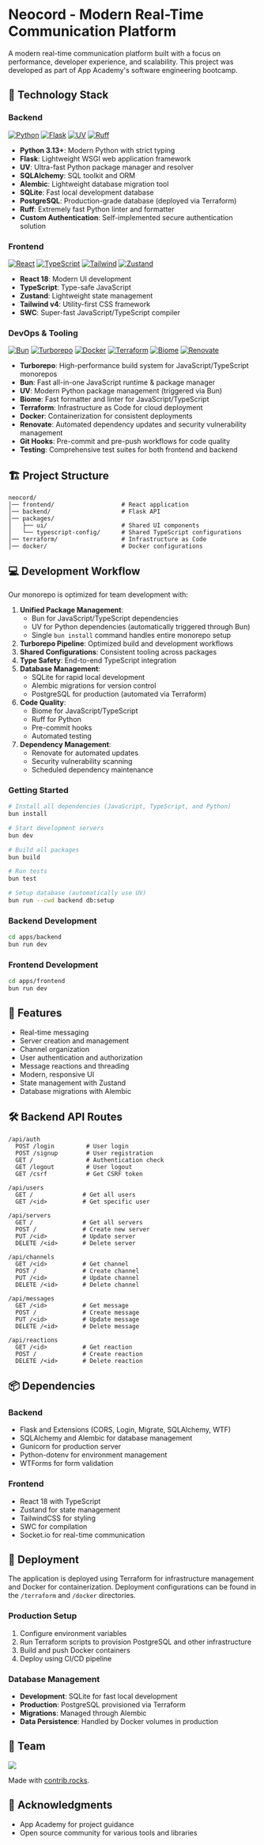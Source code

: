# Neocord - Modern Real-Time Communication Platform

A modern real-time communication platform built with a focus on performance, developer experience, and scalability. This project was developed as part of App Academy's software engineering bootcamp.

## 🚀 Technology Stack

### Backend
[![Python](https://img.shields.io/badge/Python-3.13+-blue?logo=python&logoColor=white)](https://www.python.org/)
[![Flask](https://img.shields.io/badge/Flask-3.0.3-black?logo=flask&logoColor=white)](https://flask.palletsprojects.com/)
[![UV](https://img.shields.io/badge/UV-latest-blueviolet?logo=python&logoColor=white)](https://github.com/astral-sh/uv)
[![Ruff](https://img.shields.io/badge/Ruff-0.7.3-red?logo=python&logoColor=white)](https://github.com/astral-sh/ruff)

- **Python 3.13+**: Modern Python with strict typing
- **Flask**: Lightweight WSGI web application framework
- **UV**: Ultra-fast Python package manager and resolver
- **SQLAlchemy**: SQL toolkit and ORM
- **Alembic**: Lightweight database migration tool
- **SQLite**: Fast local development database
- **PostgreSQL**: Production-grade database (deployed via Terraform)
- **Ruff**: Extremely fast Python linter and formatter
- **Custom Authentication**: Self-implemented secure authentication solution

### Frontend
[![React](https://img.shields.io/badge/React-18-blue?logo=react&logoColor=white)](https://reactjs.org/)
[![TypeScript](https://img.shields.io/badge/TypeScript-5.6-blue?logo=typescript&logoColor=white)](https://www.typescriptlang.org/)
[![Tailwind](https://img.shields.io/badge/Tailwind-4.0-38B2AC?logo=tailwind-css&logoColor=white)](https://tailwindcss.com/)
[![Zustand](https://img.shields.io/badge/Zustand-latest-brown?logo=react&logoColor=white)](https://zustand-demo.pmnd.rs/)

- **React 18**: Modern UI development
- **TypeScript**: Type-safe JavaScript
- **Zustand**: Lightweight state management
- **Tailwind v4**: Utility-first CSS framework
- **SWC**: Super-fast JavaScript/TypeScript compiler

### DevOps & Tooling
[![Bun](https://img.shields.io/badge/Bun-1.0+-black?logo=bun&logoColor=white)](https://bun.sh/)
[![Turborepo](https://img.shields.io/badge/Turborepo-latest-EF4444?logo=turborepo&logoColor=white)](https://turbo.build/)
[![Docker](https://img.shields.io/badge/Docker-latest-2496ED?logo=docker&logoColor=white)](https://www.docker.com/)
[![Terraform](https://img.shields.io/badge/Terraform-latest-7B42BC?logo=terraform&logoColor=white)](https://www.terraform.io/)
[![Biome](https://img.shields.io/badge/Biome-1.9-green?logo=biome&logoColor=white)](https://biomejs.dev/)
[![Renovate](https://img.shields.io/badge/Renovate-latest-blue?logo=renovatebot&logoColor=white)](https://docs.renovatebot.com/)

- **Turborepo**: High-performance build system for JavaScript/TypeScript monorepos
- **Bun**: Fast all-in-one JavaScript runtime & package manager
- **UV**: Modern Python package management (triggered via Bun)
- **Biome**: Fast formatter and linter for JavaScript/TypeScript
- **Terraform**: Infrastructure as Code for cloud deployment
- **Docker**: Containerization for consistent deployments
- **Renovate**: Automated dependency updates and security vulnerability management
- **Git Hooks**: Pre-commit and pre-push workflows for code quality
- **Testing**: Comprehensive test suites for both frontend and backend

## 🏗️ Project Structure

```
neocord/
│── frontend/                   # React application
│── backend/                    # Flask API
│── packages/
│   ├── ui/                     # Shared UI components
│   └── typescript-config/      # Shared TypeScript configurations
│── terraform/                  # Infrastructure as Code
│── docker/                     # Docker configurations
```

## 💻 Development Workflow

Our monorepo is optimized for team development with:

1. **Unified Package Management**:
   - Bun for JavaScript/TypeScript dependencies
   - UV for Python dependencies (automatically triggered through Bun)
   - Single `bun install` command handles entire monorepo setup
2. **Turborepo Pipeline**: Optimized build and development workflows
3. **Shared Configurations**: Consistent tooling across packages
4. **Type Safety**: End-to-end TypeScript integration
5. **Database Management**:
   - SQLite for rapid local development
   - Alembic migrations for version control
   - PostgreSQL for production (automated via Terraform)
6. **Code Quality**:
   - Biome for JavaScript/TypeScript
   - Ruff for Python
   - Pre-commit hooks
   - Automated testing
7. **Dependency Management**:
   - Renovate for automated updates
   - Security vulnerability scanning
   - Scheduled dependency maintenance

### Getting Started

```sh
# Install all dependencies (JavaScript, TypeScript, and Python)
bun install

# Start development servers
bun dev

# Build all packages
bun build

# Run tests
bun test

# Setup database (automatically use UV)
bun run --cwd backend db:setup
```

### Backend Development

```sh
cd apps/backend
bun run dev
```

### Frontend Development

```sh
cd apps/frontend
bun run dev
```

## 🌟 Features

- Real-time messaging
- Server creation and management
- Channel organization
- User authentication and authorization
- Message reactions and threading
- Modern, responsive UI
- State management with Zustand
- Database migrations with Alembic

## 🛠️ Backend API Routes

```
/api/auth
  POST /login         # User login
  POST /signup        # User registration
  GET /               # Authentication check
  GET /logout         # User logout
  GET /csrf           # Get CSRF token

/api/users
  GET /              # Get all users
  GET /<id>          # Get specific user

/api/servers
  GET /              # Get all servers
  POST /             # Create new server
  PUT /<id>          # Update server
  DELETE /<id>       # Delete server

/api/channels
  GET /<id>          # Get channel
  POST /             # Create channel
  PUT /<id>          # Update channel
  DELETE /<id>       # Delete channel

/api/messages
  GET /<id>          # Get message
  POST /             # Create message
  PUT /<id>          # Update message
  DELETE /<id>       # Delete message

/api/reactions
  GET /<id>          # Get reaction
  POST /             # Create reaction
  DELETE /<id>       # Delete reaction
```


## 📦 Dependencies

### Backend
- Flask and Extensions (CORS, Login, Migrate, SQLAlchemy, WTF)
- SQLAlchemy and Alembic for database management
- Gunicorn for production server
- Python-dotenv for environment management
- WTForms for form validation

### Frontend
- React 18 with TypeScript
- Zustand for state management
- TailwindCSS for styling
- SWC for compilation
- Socket.io for real-time communication


## 🚀 Deployment

The application is deployed using Terraform for infrastructure management and Docker for containerization. Deployment configurations can be found in the `/terraform` and `/docker` directories.

### Production Setup

1. Configure environment variables
2. Run Terraform scripts to provision PostgreSQL and other infrastructure
3. Build and push Docker containers
4. Deploy using CI/CD pipeline

### Database Management

- **Development**: SQLite for fast local development
- **Production**: PostgreSQL provisioned via Terraform
- **Migrations**: Managed through Alembic
- **Data Persistence**: Handled by Docker volumes in production

## 👥 Team

<a href="https://github.com/your-username/neocord/graphs/contributors">
  <img src="https://contrib.rocks/image?repo=PixelHabits/neocord" />
</a>

Made with [contrib.rocks](https://contrib.rocks).

## 🙏 Acknowledgments

- App Academy for project guidance
- Open source community for various tools and libraries
